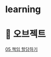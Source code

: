 # learning



# :pushpin: 오브젝트

[05 책임 할당하기](https://github.com/hoonick91/learning/blob/master/object/05_책임_할당하기.md)



